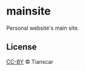 # mainsite
Personal website's main site.

## License
[CC-BY](https://github.com/Tianscar/sitenav/blob/main/LICENSE) © Tianscar
